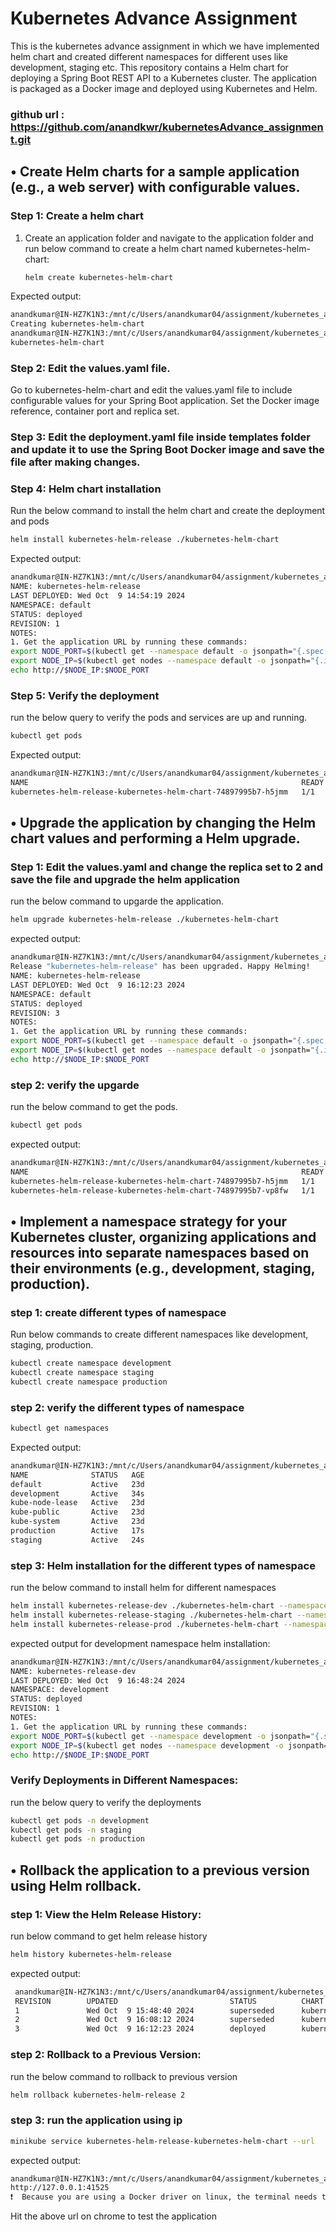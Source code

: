 # Kubernetes Advance Assignment

This is the kubernetes advance assignment in which we have implemented helm chart and created different namespaces for different uses like development, staging etc. This repository contains a Helm chart for deploying a Spring Boot REST API to a Kubernetes cluster. The application is packaged as a Docker image and deployed using Kubernetes and Helm.
### github url : https://github.com/anandkwr/kubernetesAdvance_assignment.git
## •	Create Helm charts for a sample application (e.g., a web server) with configurable values.
### Step 1: Create a helm chart
1. Create an application folder and navigate to the application folder and run below command to create a helm chart named kubernetes-helm-chart:
   ```bash
   helm create kubernetes-helm-chart
   ```
Expected output:
  ```bash
  anandkumar@IN-HZ7K1N3:/mnt/c/Users/anandkumar04/assignment/kubernetes_advance$ helm create kubernetes-helm-chart
  Creating kubernetes-helm-chart
  anandkumar@IN-HZ7K1N3:/mnt/c/Users/anandkumar04/assignment/kubernetes_advance$ ls
  kubernetes-helm-chart
  ```
### Step 2: Edit the values.yaml file.
Go to kubernetes-helm-chart and edit the values.yaml file to include configurable values for your Spring Boot application. Set the Docker image reference, container port and replica set.
### Step 3: Edit the deployment.yaml file inside templates folder and update it to use the Spring Boot Docker image and save the file after making changes.
### Step 4: Helm chart installation
Run the below command to install the helm chart and create the deployment and pods
   ```bash
   helm install kubernetes-helm-release ./kubernetes-helm-chart
   ```
Expected output:
   ```bash
   anandkumar@IN-HZ7K1N3:/mnt/c/Users/anandkumar04/assignment/kubernetes_advance$ helm install kubernetes-helm-release ./kubernetes-helm-chart
NAME: kubernetes-helm-release
LAST DEPLOYED: Wed Oct  9 14:54:19 2024
NAMESPACE: default
STATUS: deployed
REVISION: 1
NOTES:
1. Get the application URL by running these commands:
  export NODE_PORT=$(kubectl get --namespace default -o jsonpath="{.spec.ports[0].nodePort}" services kubernetes-helm-release-kubernetes-helm-chart)
  export NODE_IP=$(kubectl get nodes --namespace default -o jsonpath="{.items[0].status.addresses[0].address}")
  echo http://$NODE_IP:$NODE_PORT
   ```
### Step 5: Verify the deployment
run the below query to verify the pods and services are up and running.
   ```bash
   kubectl get pods
   ```
Expected output:
   ```bash
   anandkumar@IN-HZ7K1N3:/mnt/c/Users/anandkumar04/assignment/kubernetes_advance$ kubectl get pods
  NAME                                                             READY   STATUS    RESTARTS      AGE
  kubernetes-helm-release-kubernetes-helm-chart-74897995b7-h5jmm   1/1     Running   0             54s
   ```
## •	Upgrade the application by changing the Helm chart values and performing a Helm upgrade.
### Step 1: Edit the values.yaml and change the replica set to 2 and save the file and upgrade the helm application
run the below command to upgarde the application.
   ```bash
   helm upgrade kubernetes-helm-release ./kubernetes-helm-chart
   ```
expected output:
   ```bash
anandkumar@IN-HZ7K1N3:/mnt/c/Users/anandkumar04/assignment/kubernetes_advance$ helm upgrade kubernetes-helm-release ./kubernetes-helm-chart
Release "kubernetes-helm-release" has been upgraded. Happy Helming!
NAME: kubernetes-helm-release
LAST DEPLOYED: Wed Oct  9 16:12:23 2024
NAMESPACE: default
STATUS: deployed
REVISION: 3
NOTES:
1. Get the application URL by running these commands:
  export NODE_PORT=$(kubectl get --namespace default -o jsonpath="{.spec.ports[0].nodePort}" services kubernetes-helm-release-kubernetes-helm-chart)
  export NODE_IP=$(kubectl get nodes --namespace default -o jsonpath="{.items[0].status.addresses[0].address}")
  echo http://$NODE_IP:$NODE_PORT
   ```
### step 2: verify the upgarde
run the below command to get the pods.
   ```bash
   kubectl get pods
   ```
expected output:
   ```bash
  anandkumar@IN-HZ7K1N3:/mnt/c/Users/anandkumar04/assignment/kubernetes_advance$ kubectl get pods
  NAME                                                             READY   STATUS    RESTARTS      AGE
  kubernetes-helm-release-kubernetes-helm-chart-74897995b7-h5jmm   1/1     Running   0             20m
  kubernetes-helm-release-kubernetes-helm-chart-74897995b7-vp8fw   1/1     Running   0             42s
   ```
## •	Implement a namespace strategy for your Kubernetes cluster, organizing applications and resources into separate namespaces based on their environments (e.g., development, staging, production).
### step 1: create different types of namespace
Run below commands to create different namespaces like development, staging, production.
   ```bash
  kubectl create namespace development
  kubectl create namespace staging
  kubectl create namespace production
   ```
### step 2: verify the different types of namespace
   ```bash
   kubectl get namespaces
   ```
Expected output:
   ```bash
  anandkumar@IN-HZ7K1N3:/mnt/c/Users/anandkumar04/assignment/kubernetes_advance$ kubectl get namespaces
  NAME              STATUS   AGE
  default           Active   23d
  development       Active   34s
  kube-node-lease   Active   23d
  kube-public       Active   23d
  kube-system       Active   23d
  production        Active   17s
  staging           Active   24s
   ```
### step 3: Helm installation for the different types of namespace
run the below command to install helm for different namespaces
   ```bash
  helm install kubernetes-release-dev ./kubernetes-helm-chart --namespace development
  helm install kubernetes-release-staging ./kubernetes-helm-chart --namespace staging
  helm install kubernetes-release-prod ./kubernetes-helm-chart --namespace production
   ```
expected output for development namespace helm installation:
   ```bash
anandkumar@IN-HZ7K1N3:/mnt/c/Users/anandkumar04/assignment/kubernetes_advance$ helm install kubernetes-release-dev ./kubernetes-helm-chart --namespace development
NAME: kubernetes-release-dev
LAST DEPLOYED: Wed Oct  9 16:48:24 2024
NAMESPACE: development
STATUS: deployed
REVISION: 1
NOTES:
1. Get the application URL by running these commands:
  export NODE_PORT=$(kubectl get --namespace development -o jsonpath="{.spec.ports[0].nodePort}" services kubernetes-release-dev-kubernetes-helm-chart)
  export NODE_IP=$(kubectl get nodes --namespace development -o jsonpath="{.items[0].status.addresses[0].address}")
  echo http://$NODE_IP:$NODE_PORT
   ```
### Verify Deployments in Different Namespaces:
run the below query to verify the deployments
   ```bash
  kubectl get pods -n development
  kubectl get pods -n staging
  kubectl get pods -n production
   ```
## •	Rollback the application to a previous version using Helm rollback.
### step 1: View the Helm Release History:
run below command to get helm release history
   ```bash
   helm history kubernetes-helm-release
   ```
expected output:
 ```bash
  anandkumar@IN-HZ7K1N3:/mnt/c/Users/anandkumar04/assignment/kubernetes_advance$ helm history kubernetes-helm-release
  REVISION        UPDATED                         STATUS          CHART                           APP VERSION     DESCRIPTION
  1               Wed Oct  9 15:48:40 2024        superseded      kubernetes-helm-chart-0.1.0     1.16.0          Install complete
  2               Wed Oct  9 16:08:12 2024        superseded      kubernetes-helm-chart-0.1.0     1.16.0          Upgrade complete
  3               Wed Oct  9 16:12:23 2024        deployed        kubernetes-helm-chart-0.1.0     1.16.0          Upgrade complete
   ```
### step 2: Rollback to a Previous Version:
run the below command to rollback to previous version
   ```bash
   helm rollback kubernetes-helm-release 2
   ```
### step 3: run the application using ip 
   ```bash
   minikube service kubernetes-helm-release-kubernetes-helm-chart --url
   ```
expected output:

   ```bash
  anandkumar@IN-HZ7K1N3:/mnt/c/Users/anandkumar04/assignment/kubernetes_advance$ minikube service kubernetes-helm-release-kubernetes-helm-chart --url
  http://127.0.0.1:41525
❗  Because you are using a Docker driver on linux, the terminal needs to be open to run it.
   ```
Hit the above url on chrome to test the application



